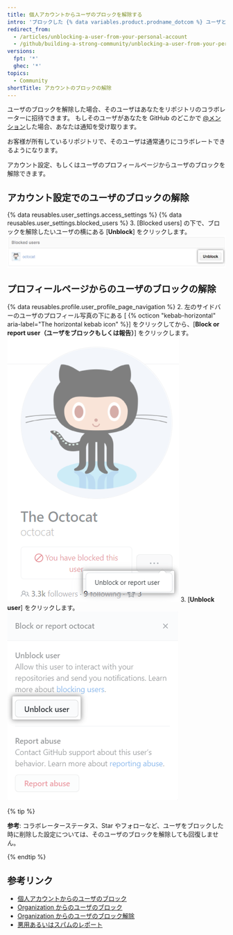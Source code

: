 ```yaml
---
title: 個人アカウントからユーザのブロックを解除する
intro: 'ブロックした {% data variables.product.prodname_dotcom %} ユーザとの問題が解決した場合、そのユーザのアカウントのブロックを解除できます。'
redirect_from:
  - /articles/unblocking-a-user-from-your-personal-account
  - /github/building-a-strong-community/unblocking-a-user-from-your-personal-account
versions:
  fpt: '*'
  ghec: '*'
topics:
  - Community
shortTitle: アカウントのブロックの解除
---
```


ユーザのブロックを解除した場合、そのユーザはあなたをリポジトリのコラボレーターに招待できます。 もしそのユーザがあなたを GitHub のどこかで [@メンション](/articles/basic-writing-and-formatting-syntax/#mentioning-people-and-teams)した場合、あなたは通知を受け取ります。

お客様が所有しているリポジトリで、そのユーザは通常通りにコラボレートできるようになります。

アカウント設定、もしくはユーザのプロフィールページからユーザのブロックを解除できます。

## アカウント設定でのユーザのブロックの解除

{% data reusables.user_settings.access_settings %}
{% data reusables.user_settings.blocked_users %}
3. [Blocked users] の下で、ブロックを解除したいユーザの横にある [**Unblock**] をクリックします。 ![ユーザブロックの解除ボタン](/assets/images/help/organizations/org-unblock-user-button.png)

## プロフィールページからのユーザのブロックの解除

{% data reusables.profile.user_profile_page_navigation %}
2. 左のサイドバーのユーザのプロフィール写真の下にある [ {% octicon "kebab-horizontal" aria-label="The horizontal kebab icon" %}] をクリックしてから、[**Block or report user（ユーザをブロックもしくは報告）**] をクリックします。 ![ユーザリンクのブロックの解除または報告](/assets/images/help/profile/profile-unblock-or-report-user.png)
3. [**Unblock user**] をクリックします。 ![ユーザのブロックの解除あるいは悪用のレポートの選択肢を持つモーダルボックス](/assets/images/help/profile/profile-unblockuser.png)

{% tip %}

**参考**: コラボレーターステータス、Star やフォローなど、ユーザをブロックした時に削除した設定については、そのユーザのブロックを解除しても回復しません。

{% endtip %}

## 参考リンク

- [個人アカウントからのユーザのブロック](/communities/maintaining-your-safety-on-github/blocking-a-user-from-your-personal-account)
- [Organization からのユーザのブロック](/communities/maintaining-your-safety-on-github/blocking-a-user-from-your-organization)
- [Organization からのユーザのブロック解除](/communities/maintaining-your-safety-on-github/unblocking-a-user-from-your-organization)
- [悪用あるいはスパムのレポート](/communities/maintaining-your-safety-on-github/reporting-abuse-or-spam)
